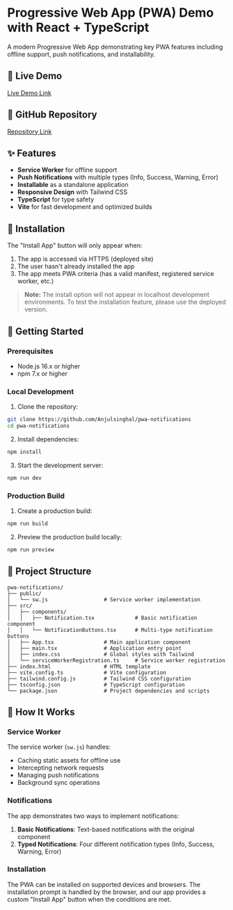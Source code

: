 # Progressive Web App (PWA) Demo with React + TypeScript

A modern Progressive Web App demonstrating key PWA features including offline support, push notifications, and installability.

## 📌 Live Demo

[Live Demo Link](https://pwa-notifications-demo.netlify.app)

## 📂 GitHub Repository

[Repository Link](https://github.com/Anjulsinghal/pwa-notifications)

## ✨ Features

- **Service Worker** for offline support
- **Push Notifications** with multiple types (Info, Success, Warning, Error)
- **Installable** as a standalone application
- **Responsive Design** with Tailwind CSS
- **TypeScript** for type safety
- **Vite** for fast development and optimized builds

## 📱 Installation

The "Install App" button will only appear when:
1. The app is accessed via HTTPS (deployed site)
2. The user hasn't already installed the app
3. The app meets PWA criteria (has a valid manifest, registered service worker, etc.)

> **Note:** The install option will not appear in localhost development environments. To test the installation feature, please use the deployed version.

## 🚀 Getting Started

### Prerequisites

- Node.js 16.x or higher
- npm 7.x or higher

### Local Development

1. Clone the repository:
```bash
git clone https://github.com/Anjulsinghal/pwa-notifications
cd pwa-notifications
```

2. Install dependencies:
```bash
npm install
```

3. Start the development server:
```bash
npm run dev
```

### Production Build

1. Create a production build:
```bash
npm run build
```

2. Preview the production build locally:
```bash
npm run preview
```

## 📁 Project Structure

```
pwa-notifications/
├── public/
│   └── sw.js                  # Service worker implementation
├── src/
│   ├── components/
│   │   ├── Notification.tsx             # Basic notification component
│   │   └── NotificationButtons.tsx      # Multi-type notification buttons
│   ├── App.tsx                # Main application component
│   ├── main.tsx               # Application entry point
│   ├── index.css              # Global styles with Tailwind
│   └── serviceWorkerRegistration.ts     # Service worker registration
├── index.html                 # HTML template
├── vite.config.ts             # Vite configuration
├── tailwind.config.js         # Tailwind CSS configuration
├── tsconfig.json              # TypeScript configuration
└── package.json               # Project dependencies and scripts
```

## 🔧 How It Works

### Service Worker

The service worker (`sw.js`) handles:
- Caching static assets for offline use
- Intercepting network requests
- Managing push notifications
- Background sync operations

### Notifications

The app demonstrates two ways to implement notifications:
1. **Basic Notifications**: Text-based notifications with the original component
2. **Typed Notifications**: Four different notification types (Info, Success, Warning, Error)

### Installation

The PWA can be installed on supported devices and browsers. The installation prompt is handled by the browser, and our app provides a custom "Install App" button when the conditions are met.
